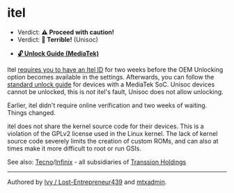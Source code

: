 # itel 

- Verdict: **⚠️ Proceed with caution!**
- Verdict: **🍅 Terrible!** (Unisoc)

* [**🔓️ Unlock Guide (MediaTek)**](../../misc/generic-unlock.md)

Itel [requires you to have an Itel ID](https://en.wikipedia.org/wiki/Bootloader_unlocking) for two weeks before the OEM Unlocking option becomes available in the settings. Afterwards, you can follow the [standard unlock guide](../../misc/generic-unlock.md) for devices with a MediaTek SoC. Unisoc devices cannot be unlocked, this is *not* itel's fault, Unisoc does not allow unlocking.

Earlier, itel didn't require online verification and two weeks of waiting. Things changed.

itel does not share the kernel source code for their devices. This is a violation of the GPLv2 license used in the Linux kernel. The lack of kernel source code severely limits the creation of custom ROMs, and can also at times make it more difficult to root or run GSIs.

See also: [Tecno](../tecno/README.md)/[Infinix](../infinix/README.md) - all subsidiaries of [Transsion Holdings](https://en.wikipedia.org/wiki/Transsion)


***
Authored by [Ivy / Lost-Entrepreneur439](https://github.com/Lost-Entrepreneur439) and [mtxadmin](https://github.com/mtxadmin).<br/>

